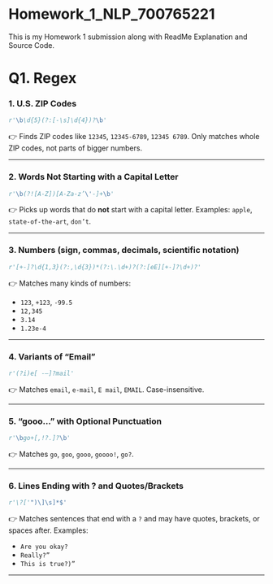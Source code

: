 # Homework_1_NLP_700765221
This is my Homework 1 submission along with ReadMe Explanation and Source Code.

# **Q1. Regex**

### **1. U.S. ZIP Codes**

```python
r'\b\d{5}(?:[-\s]\d{4})?\b'
```

👉 Finds ZIP codes like `12345`, `12345-6789`, `12345 6789`.
Only matches whole ZIP codes, not parts of bigger numbers.

---

### **2. Words Not Starting with a Capital Letter**

```python
r'\b(?![A-Z])[A-Za-z’\'-]+\b'
```

👉 Picks up words that do **not** start with a capital letter.
Examples: `apple`, `state-of-the-art`, `don’t`.

---

### **3. Numbers (sign, commas, decimals, scientific notation)**

```python
r'[+-]?\d{1,3}(?:,\d{3})*(?:\.\d+)?(?:[eE][+-]?\d+)?'
```

👉 Matches many kinds of numbers:

* `123`, `+123`, `-99.5`
* `12,345`
* `3.14`
* `1.23e-4`

---

### **4. Variants of “Email”**

```python
r'(?i)e[ -–]?mail'
```

👉 Matches `email`, `e-mail`, `E mail`, `EMAIL`.
Case-insensitive.

---

### **5. “gooo…” with Optional Punctuation**

```python
r'\bgo+[,!?.]?\b'
```

👉 Matches `go`, `goo`, `gooo`, `goooo!`, `go?`.

---

### **6. Lines Ending with ? and Quotes/Brackets**

```python
r'\?['")\]\s]*$'
```

👉 Matches sentences that end with a `?` and may have quotes, brackets, or spaces after.
Examples:

* `Are you okay?`
* `Really?”`
* `This is true?)”   `

---
